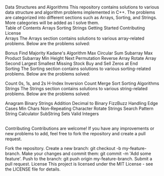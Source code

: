 Data Structures and Algorithms
This repository contains solutions to various data structure and algorithm problems implemented in C++. The problems are categorized into different sections such as Arrays, Sorting, and Strings. More categories will be added as I solve them.
<br>
Table of Contents
Arrays
Sorting
Strings
Getting Started
Contributing
License
<br>
Arrays
The Arrays section contains solutions to various array-related problems. Below are the problems solved:

Bonus
Find Majority
Kadane's Algorithm
Max Circular Sum Subarray
Max Product Subarray
Min Height
Next Permutation
Reverse Array
Rotate Array
Second Largest
Smallest Missing
Stock Buy and Sell
Zeros at End
<br>
Sorting
The Sorting section contains solutions to various sorting-related problems. Below are the problems solved:

Count 0s, 1s, and 2s
H-Index
Inversion Count
Merge Sort
Sorting Algorithms
<br>
Strings
The Strings section contains solutions to various string-related problems. Below are the problems solved:

Anagram
Binary Strings Addition
Decimal to Binary
FizzBuzz
Handling Edge Cases
Min Chars
Non-Repeating Character
Rotate Strings
Search Pattern
String Calculator
SubString Sets
Valid Integers

<br>
Contributing
Contributions are welcome! If you have any improvements or new problems to add, feel free to fork the repository and create a pull request.

Fork the repository.
Create a new branch: git checkout -b my-feature-branch.
Make your changes and commit them: git commit -m 'Add some feature'.
Push to the branch: git push origin my-feature-branch.
Submit a pull request.
License
This project is licensed under the MIT License - see the LICENSE file for details.